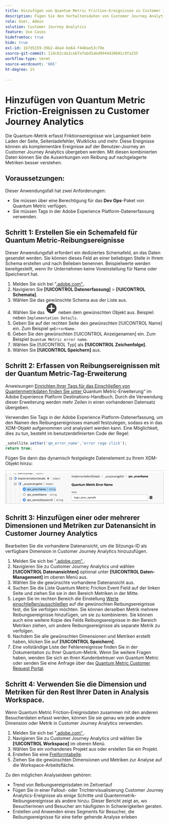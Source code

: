 ```yaml
---
title: Hinzufügen von Quantum Metric Friction-Ereignissen zu Customer Journey Analytics
description: Fügen Sie den Verhaltensdaten von Customer Journey Analytics erfasste Friktionsereignisse der Quantum-Metrik hinzu, um den Einblicken in CJA Tiefe zu verleihen.
role: User, Admin
solution: Customer Journey Analytics
feature: Use Cases
hidefromtoc: true
hide: true
exl-id: 1b7d5159-39b2-4ba4-be64-f448ae53c70e
source-git-commit: 11dc62cda2ceb7afabd3abd0944420601c8fa235
workflow-type: tm+mt
source-wordcount: '665'
ht-degree: 1%

---
```


# Hinzufügen von Quantum Metric Friction-Ereignissen zu Customer Journey Analytics

Die Quantum-Metrik erfasst Friktionsereignisse wie Langsamkeit beim Laden der Seite, Seitenladefehler, Wutklicks und mehr. Diese Ereignisse können als komplementäre Ereignisse auf der Benutzer-Journey an Customer Journey Analytics übergeben werden. Mit diesen kombinierten Daten können Sie die Auswirkungen von Reibung auf nachgelagerte Metriken besser verstehen.

## Voraussetzungen:

Dieser Anwendungsfall hat zwei Anforderungen:

* Sie müssen über eine Berechtigung für das **Dev Ops**-Paket von Quantum Metric verfügen.
* Sie müssen Tags in der Adobe Experience Platform-Datenerfassung verwenden.

## Schritt 1: Erstellen Sie ein Schemafeld für Quantum Metric-Reibungsereignisse

Dieser Anwendungsfall erfordert ein dediziertes Schemafeld, an das Daten gesendet werden. Sie können dieses Feld an einer beliebigen Stelle in Ihrem Schema erstellen und nach Belieben benennen. Beispielwerte werden bereitgestellt, wenn Ihr Unternehmen keine Voreinstellung für Name oder Speicherort hat.

1. Melden Sie sich bei &quot;[.adobe.com“ ](https://experience.adobe.com).
1. Navigieren Sie **[!UICONTROL Datenerfassung]** > **[!UICONTROL Schemata]**.
1. Wählen Sie das gewünschte Schema aus der Liste aus.
1. Wählen Sie das ![Feldsymbol hinzufügen](/help/assets/icons/AddCircle.svg) neben dem gewünschten Objekt aus. Beispiel: neben `Implementation Details`.
1. Geben Sie auf der rechten Seite den gewünschten [!UICONTROL Name] ein. Zum Beispiel `qmErrorName`.
1. Geben Sie den gewünschten [!UICONTROL Anzeigenamen] ein. Zum Beispiel `Quantum Metric error name`.
1. Wählen Sie [!UICONTROL Typ] als **[!UICONTROL Zeichenfolge]**.
1. Wählen Sie **[!UICONTROL Speichern]** aus.

## Schritt 2: Erfassen von Reibungsereignissen mit der Quantum Metric-Tag-Erweiterung

Anweisungen [ Einrichten Ihrer Tags für das Einschließen von Quantenmetrikdaten finden Sie unter ](https://experienceleague.adobe.com/de/docs/experience-platform/destinations/catalog/analytics/quantum-metric)Quantum Metric-Erweiterung“ im Adobe Experience Platform Destinations-Handbuch. Durch die Verwendung dieser Erweiterung werden mehr Zeilen in einen vorhandenen Datensatz übergeben.

Verwenden Sie Tags in der Adobe Experience Platform-Datenerfassung, um den Namen des Reibungsereignisses manuell festzulegen, sodass es in das XDM-Objekt aufgenommen und analysiert werden kann. Eine Möglichkeit, dies zu tun, besteht im benutzerdefinierten Code der Regel:

```js
_satellite.setVar('qm_error_name','error rage click');
return true;
```

Fügen Sie dann das dynamisch festgelegte Datenelement zu Ihrem XDM-Objekt hinzu:

![Screenshot mit dem Quantenmetrik-Fehlernamen](assets/error-name.png)

## Schritt 3: Hinzufügen einer oder mehrerer Dimensionen und Metriken zur Datenansicht in Customer Journey Analytics

Bearbeiten Sie die vorhandene Datenansicht, um die Sitzungs-ID als verfügbare Dimension in Customer Journey Analytics hinzuzufügen.

1. Melden Sie sich bei &quot;[.adobe.com“ ](https://experience.adobe.com).
1. Navigieren Sie zu Customer Journey Analytics und wählen **[!UICONTROL Datenansichten]** optional unter **[!UICONTROL Daten-Management]** im oberen Menü aus.
1. Wählen Sie die gewünschte vorhandene Datenansicht aus.
1. Suchen Sie die Liste Quantum Metric Friction Event Field auf der linken Seite und ziehen Sie sie in den Bereich Metriken in der Mitte.
1. Legen Sie im rechten Bereich die Einstellung [Werte einschließen/ausschließen](/help/data-views/component-settings/include-exclude-values.md) auf die gewünschten Reibungsereignisse fest, die Sie verfolgen möchten. Sie können derselben Metrik mehrere Reibungsereignisse hinzufügen, um sie zu kombinieren. Sie können auch eine weitere Kopie des Felds Reibungsereignisse in den Bereich Metriken ziehen, um andere Reibungsereignisse als separate Metrik zu verfolgen.
1. Nachdem Sie alle gewünschten Dimensionen und Metriken erstellt haben, klicken Sie auf **[!UICONTROL Speichern]**.
1. Eine vollständige Liste der Fehlerereignisse finden Sie in der Dokumentation zu Ihrer Quantum-Metrik. Wenn Sie weitere Fragen haben, wenden Sie sich an Ihren Kundenbetreuer von Quantum Metric oder senden Sie eine Anfrage über das [Quantum Metric Customer Request Portal](https://community.quantummetric.com/s/public-support-page).

## Schritt 4: Verwenden Sie die Dimension und Metriken für den Rest Ihrer Daten in Analysis Workspace.

Wenn Quantum Metric Friction-Ereignisdaten zusammen mit den anderen Besucherdaten erfasst werden, können Sie sie genau wie jede andere Dimension oder Metrik in Customer Journey Analytics verwenden.

1. Melden Sie sich bei &quot;[.adobe.com“ ](https://experience.adobe.com).
1. Navigieren Sie zu Customer Journey Analytics und wählen Sie **[!UICONTROL Workspace]** im oberen Menü.
1. Wählen Sie ein vorhandenes Projekt aus oder erstellen Sie ein Projekt.
1. Erstellen Sie eine [Freiformtabelle](/help/analysis-workspace/visualizations/freeform-table/freeform-table.md).
1. Ziehen Sie die gewünschten Dimensionen und Metriken zur Analyse auf die Workspace-Arbeitsfläche.

Zu den möglichen Analyseideen gehören:

* Trend von Reibungsereignisdaten im Zeitverlauf
* Fügen Sie in einer Fallout- oder Trichtervisualisierung Customer Journey Analytics-Ereignisse als einige Schritte und Quantenmetrik-Reibungsereignisse als andere hinzu. Dieser Bericht zeigt an, wo Besucherinnen und Besucher am häufigsten in Schwierigkeiten geraten.
* Erstellen und Anwenden eines Segments für Besucher, die Reibungsereignisse für eine tiefer gehende Analyse erleben
